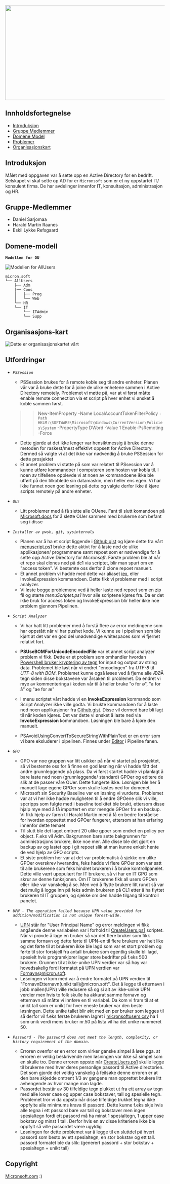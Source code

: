 <p align="center">
  <img 
    width="1000"
    height="300"
    src="img/MicronsoftLogo.png"
  >
</p>


## Innholdsfortegnelse

- [Introduksjon](#introduksjon)
- [Gruppe Medlemmer](#gruppe-medlemmer)
- [Domene Model](#domene-model)
- [Problemer](#problemer)
- [Organisasjonskart](#organisasjons-kart)


## Introduksjon

Målet med oppgaven var å sette opp en Active Directory for en bedrift. Selskapet vi skal sette op AD for er `Micronsoft` som er et ny oppstartet IT/ konsulent firma. De har avdelinger innenfor IT, konsultasjon, administrasjon og HR. 

## Gruppe-Medlemmer

- Daniel Sarjomaa
- Harald Martin Raanes
- Eskil Lykke Refsgaard

## Domene-modell

**`Modellen for OU`**

![](img/ModelAllusers.png "Modellen for AllUsers")

```
micron.soft
└── AllUsers
    ├── Adm
    |── Cons
    │   ├── Prog
    │   └── Web
    └── HR
    └── IT
        └── ITAdmin
        └── Supp
```

## Organisasjons-kart
![](img/OrganizationCh.png "Dette er organisasjonskartet vårt")

## Utfordringer

- *`PSSession`*  
    - PSSession brukes for å remote koble seg til andre enheter. Planen vår var å bruke dette for å joine de ulike enhetene sammen i Active Directory remotely. Problemet vi møtte på, var at vi først måtte enable remote connection via et script på hver enhet vi ønsket å koble sammen først.

    >> New-ItemProperty -Name LocalAccountTokenFilterPolicy `
    >> -Path HKLM:\SOFTWARE\Microsoft\Windows\CurrentVersion\Policies\System `
    >> -PropertyType DWord -Value 1
    >> Enable-PsRemoting -Force

    -  Dette gjorde at det ikke lenger var hensiktmessig å bruke denne metoden for raskest/mest effektivt oppsett for Active Directory. Dermed så valgte vi at det ikke var nødvendig å bruke PSSession for dette prosjektet
    - Et annet problem vi støtte på som var relatert til PSsession var å kunne utføre kommandoer i computeren som hosten var kobla til. I noen av tilfellene opplevde vi at noen av kommandoene ikke ble utført på den tilkoblede sin datamaskin, men heller ens egen. Vi har ikke funnet noen god løsning på dette og valgte derfor ikke å kjøre scripts remotely på andre enheter. 
- *`OUs`* 
    - Litt problemer med å få slette alle OUene. Fant til slutt komandoen på [Microsoft.docs](https://docs.microsoft.com/en-us/powershell/module/activedirectory/remove-adorganizationalunit?view=windowsserver2022-ps) for å slette OUer sammen med brukerne som befant seg i disse

- *`Installer av pwsh, git, sysinternals`*
    - Planen var å ha et script liggende i [Github.gist](https://gist.github.com/Datakriger101/2aeece14caa9bd022a1587b91b73bfa4) og kjøre dette fra vårt [menuscript.ps1](menuScript.ps1)
    bruke dette aktivt for å laste ned de ulike applikasjonen/ programmene samt repoet som er nødvendige for å sette opp Active Directory for *Micronsoft*. Første problem ble at når et repo skal clones ned på dc1 via scriptet, blir man spurt om en "access token". Vi bestemte oss derfor å clone repoet manuelt.
    - Et annet problem vi hadde med dette var aliaset [iex](https://docs.microsoft.com/en-us/powershell/module/microsoft.powershell.utility/invoke-expression?view=powershell-7.2), eller InvokeExpression kommandoen. Dette fikk vi problemer med i script analyzer. 
    - Vi løste begge problemene ved å heller laste ned repoet som en zip fil og starte *menuScriptet.ps1* hvor alle scriptene kjøres fra. Da er det ikke bruk for access token og InvokeExpression blir heller ikke noe problem gjennom Pipelinen. 

- *`Script Analyzer`*
    - Vi har hatt litt problemer med å forstå flere av error meldingene som har oppstått når vi har pushet kode. Vi kunne se i pipelinen som ble kjørt at det var en god del unødvendige whitespaces som vi fjernet relativt fort.
    - **PSUseBOMForUnicodeEncodedFile** var et annet script analyzer problem vi fikk. Dette er et problem som omhandler hvordan [Powershell bruker kryptering av tegn](https://docs.microsoft.com/en-us/powershell/module/microsoft.powershell.core/about/about_character_encoding?view=powershell-7.2) for input og output av string data. Problemet ble løst når vi endret "encodingen" fra *UTF-8* til *UTF-8 with BOM*. Problemet kunne også løses ved å fjerne alle ÆØÅ tegn siden disse bokstavene var årsaken til problemet. Da endret vi mye av kommenteringa i koden vår til å heller bruke "o for ø", "a for å" og "ae for æ"

    - I menu scriptet vårt hadde vi en **InvokeExpression** kommando som Script Analyzer ikke ville godta. Vi brukte kommandoen for å laste ned noen applikasjoner fra [Github.gist](https://gist.github.com/Datakriger101/2aeece14caa9bd022a1587b91b73bfa4). Disse vil dermed bare bli lagt til når koden kjøres. Det var dette vi ønsket å laste ned via **InvokeExpression** kommandoen. Løsningen ble bare å kjøre den manuelt.
    - PSAvoidUsingConvertToSecureStringWithPlainText er en error som vi bare eksluderer i pipelinen. Finnes under [Editor](https://gitlab.stud.idi.ntnu.no/daniepsa/dcsg-1005-prosjekt/-/ci/editor?branch_name=main) i Pipeline fanen.

- *`GPO`* 
    - GPO var noe gruppen var litt usikker på når vi startet på prosjektet, så vi bestemte oss for å finne en god løsning når vi hadde fått det andre grunnleggende på plass. Da vi først startet hadde vi planlagt å bare laste ned noen (grunnleggende/ standard) GPOer og editere de slik at de passer våre OUer. Dette fungerte ikke. Løsnigen ble her å manuelt lage egene GPOer som skulle lastes ned for domenet.
    - Microsoft sin Security Baseline var en løsning vi vurderte. Problemet var at vi her ikke hadde muligheten til å endre GPOene slik vi ville, spcripps som fulgte med i baseline toolkitet ble brukt, ettersom disse hjalp mye med å få importert en stor mengde GPOer fra en backup. Vi fikk hjelp av faren til Harald Martin med å få en bedre forståelse for hvordan oppsettet med GPOer fungerer, ettersom at han erfaring innenfor dette temaet 
    - Til slutt ble det laget omtrent 20 ulike gpoer som endret en policy per object. F.eks vil Adm. Bakgrunnen bare sette bakgrunnen for administrasjons brukere, ikke noe mer. Alle disse ble det gjort en backup av og lastet opp i git repoet slik at man kunne enkelt hente de ved hjelp av GPO scripts.
    - Et siste problem her var at det var problematisk å sjekke om ulike GPOer overskrev hverandre, feks hadde vi flere GPOer som var satt til alle brukerene som feks hindret brukeren i å bruke kontrollpanelet. Dette ville vært upopulært for IT brukere, så vi har en IT GPO som skrur av denne funksjonen. Om IT brukerene fikk all users GPOen eller ikke var vanskelig å se. Men ved å flytte brukere litt rundt så var det mulig å logge inn på feks admin brukeren på CL1 etter å ha flyttet brukeren til IT gruppen, og sjekke om den hadde tilgang til kontroll panelet.

- *`UPN - The operation failed because UPN value provided for addition/modification is not unique forest-wide.`*
    - [UPN](https://www.codetwo.com/kb/upn/) står for "User Principal Name" og error meldingen vi fikk angående denne variabelen var i forhold til [CreateUsers.ps1](https://gitlab.stud.idi.ntnu.no/daniepsa/dcsg-1005-prosjekt/-/blob/main/code/CreateUsers.ps1) scriptet. Når vi prøvde å lage en bruker så var det flere bruker som fikk samme fornavn og dette førte til UPN-en til flere brukere var helt like og det førte til at brukeren ikke ble lagd som var et stort problem og førte til stor forskjell fra antall brukere som egentlig skulle bli lagd, spesielt hvis programkjorer lager store bedrifter på f.eks 500 brukere. Grunnen til at ikke-unike UPN verdier var så høy var hovedsakelig fordi formatet på UPN verdien var Fornavn@micron.soft.
    - Løsningen vi kom med var å endre formatet på UPN verdien til "FornavnEtternavn(unikt tall)@micron.soft". Det å legge til etternavn i jobb mailen(UPN) ville redusere så og si alt av ikke-unike UPN verdier men hvis to folk skulle ha akkurat samme fornavn og etternavn så måtte vi innføre en til variabel. Da kom vi fram til at et unikt tall som er unikt for hver eneste bruker var den beste løsningen. Dette unike tallet blir økt med en per bruker som legges til så derfor vil f.eks første brukeren lagret i [micronsoftusers.csv](https://gitlab.stud.idi.ntnu.no/daniepsa/dcsg-1005-prosjekt/-/blob/main/code/micronsoftusers.CSV) ha 1 som unik verdi mens bruker nr.50 på lista vil ha det unike nummeret 50.

- *`Password - The password does not meet the length, complexity, or history requirement of the domain.`*
    - Erroren ovenfor er en error som virker ganske simpel å løse pga. at erroren er veldig beskrivende men løsningen var ikke så simpel som en skulle tro. Denne erroren oppsto når [CreateUsers.ps1](https://gitlab.stud.idi.ntnu.no/daniepsa/dcsg-1005-prosjekt/-/blob/main/code/CreateUsers.ps1) skulle legge til brukerne med hver deres personlige passord til Active directorien. Det som gjorde det veldig vanskelig å feilsøke denne erroren er at den bare skjedde omtrent 1/3 av gangene man opprettet brukere litt avhengende av hvor mange man lagde. 
    - Passordet består av 30 tilfeldige tegn plukket ut fra ett array av tegn med alle lower case og upper case bokstaver, tall og spesielle tegn. Problemet tror vi da oppsto når disse tilfeldige trukket tegna ikke oppfylte alle minimums krava til passord. Dette kunne f.eks skje hvis alle tegna i ett passord bare var tall og bokstaver men ingen spesialtegn fordi ett passord må ha minst 1 spesialtegn, 1 upper case bokstav og minst 1 tall. Derfor hvis en av disse kriteriene ikke ble oppfylt så ville passordet være ugyldig
    - Løsningen for dette problemet var å legge til en sluttdel på hvert passord som besto av ett spesialtegn, en stor bokstav og ett tall. passord formatet ble da slik: (generert passord + stor bokstav + spesialtegn + unikt tall)

## Copyright

[Micronsoft.com](https://www.microsoft.com/nb-no/) :)
